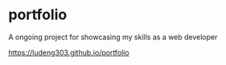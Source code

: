 # portfolio
A ongoing project for showcasing my skills as a web developer

https://ludeng303.github.io/portfolio

